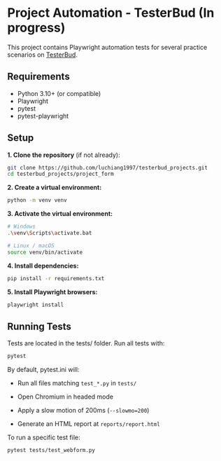 # Project Automation - TesterBud (In progress)

This project contains Playwright automation tests for several practice scenarios on [TesterBud](https://testerbud.com/practice-forms).

## Requirements

- Python 3.10+ (or compatible)
- Playwright
- pytest
- pytest-playwright

## Setup

**1. Clone the repository** (if not already):

```bash
git clone https://github.com/luchiang1997/testerbud_projects.git
cd testerbud_projects/project_form
```

**2. Create a virtual environment:**
```bash
python -m venv venv
```

**3. Activate the virtual environment:**
```bash
# Windows
.\venv\Scripts\activate.bat

# Linux / macOS
source venv/bin/activate
```

**4. Install dependencies:**
```bash
pip install -r requirements.txt
```

**5. Install Playwright browsers:**
```bash
playwright install
```

## Running Tests
Tests are located in the tests/ folder. Run all tests with:
```bash
pytest
```

By default, pytest.ini will:

  - Run all files matching `test_*.py` in `tests/`

  - Open Chromium in headed mode

  - Apply a slow motion of 200ms (`--slowmo=200`)

  - Generate an HTML report at `reports/report.html`

To run a specific test file:
```bash
pytest tests/test_webform.py
```


